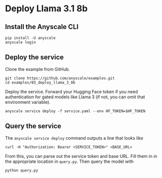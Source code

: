 # Deploy Llama 3.1 8b

## Install the Anyscale CLI

```
pip install -U anyscale
anyscale login
```

## Deploy the service

Clone the example from GitHub.

```
git clone https://github.com/anyscale/examples.git
cd examples/03_deploy_llama_3_8b
```

Deploy the service. Forward your Hugging Face token if you need authentication for gated models like Llama 3 (if not, you can omit that environment variable).

```
anyscale service deploy -f service.yaml --env HF_TOKEN=$HF_TOKEN
```

## Query the service

The `anyscale service deploy` command outputs a line that looks like

```
curl -H "Authorization: Bearer <SERVICE_TOKEN>" <BASE_URL>
```

From this, you can parse out the service token and base URL. Fill them in in the appropriate location in `query.py`. Then query the model with

```
python query.py
```
